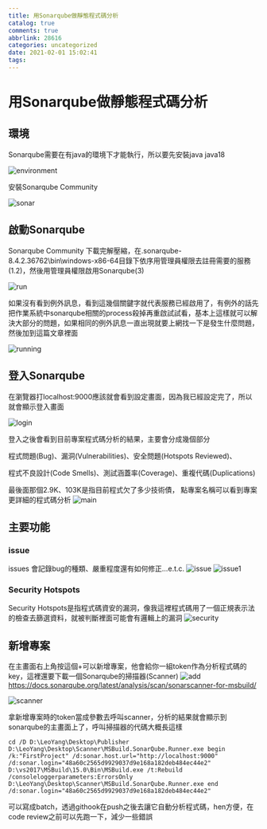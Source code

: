 ```yaml
---
title: 用Sonarqube做靜態程式碼分析
catalog: true
comments: true
abbrlink: 28616
categories: uncategorized
date: 2021-02-01 15:02:41
tags:
---
```

# 用Sonarqube做靜態程式碼分析
## 環境
Sonarqube需要在有java的環境下才能執行，所以要先安裝java
java18

![environment](java18.PNG)

安裝Sonarqube Community

![sonar](sonar.PNG)

## 啟動Sonarqube
Sonarqube Community 下載完解壓縮，在.sonarqube-8.4.2.36762\bin\windows-x86-64目錄下依序用管理員權限去註冊需要的服務(1.2)，然後用管理員權限啟用Sonarqube(3)

![run](run.PNG)

如果沒有看到例外訊息，看到這幾個關鍵字就代表服務已經啟用了，有例外的話先把作業系統中sonarqube相關的process殺掉再重啟試試看，基本上這樣就可以解決大部分的問題，如果相同的例外訊息一直出現就要上網找一下是發生什麼問題，然後加到這篇文章裡面

![running](running.PNG)


## 登入Sonarqube
在瀏覽器打localhost:9000應該就會看到設定畫面，因為我已經設定完了，所以就會顯示登入畫面

![login](login.PNG)

登入之後會看到目前專案程式碼分析的結果，主要會分成幾個部分

程式問題(Bug)、漏洞(Vulnerabilities)、安全問題(Hotspots Reviewed)、

程式不良設計(Code Smells)、測試涵蓋率(Coverage)、重複代碼(Duplications)

最後面那個2.9K、103K是指目前程式欠了多少技術債， 點專案名稱可以看到專案更詳細的程式碼分析
![main](main.PNG)
## 主要功能
### issue
issues 會記錄bug的種類、嚴重程度還有如何修正…e.t.c.
![issue](issue.PNG)
![issue1](issue1.PNG)

### Security Hotspots
Security Hotspots是指程式碼資安的漏洞，像我這裡程式碼用了一個正規表示法的檢查去篩選資料，就被判斷裡面可能會有邏輯上的漏洞
![security](security.PNG)

## 新增專案
在主畫面右上角按這個+可以新增專案，他會給你一組token作為分析程式碼的key，這裡還要下載一個Sonarqube的掃描器(Scanner)
![add](add.PNG)
https://docs.sonarqube.org/latest/analysis/scan/sonarscanner-for-msbuild/

![scanner](scanner.PNG)

拿新增專案時的token當成參數去呼叫scanner，分析的結果就會顯示到sonarqube的主畫面上了，呼叫掃描器的代碼大概長這樣
```batch
cd /D D:\LeoYang\Desktop\Publisher
D:\LeoYang\Desktop\Scanner\MSBuild.SonarQube.Runner.exe begin /k:"FirstProject" /d:sonar.host.url="http://localhost:9000" /d:sonar.login="48a60c2565d9929037d9e168a182deb484ec44e2"
D:\vs2017\MSBuild\15.0\Bin\MSBuild.exe /t:Rebuild /consoleloggerparameters:ErrorsOnly
D:\LeoYang\Desktop\Scanner\MSBuild.SonarQube.Runner.exe end /d:sonar.login="48a60c2565d9929037d9e168a182deb484ec44e2"
```

可以寫成batch，透過githook在push之後去讓它自動分析程式碼，hen方便，在code review之前可以先跑一下，減少一些錯誤